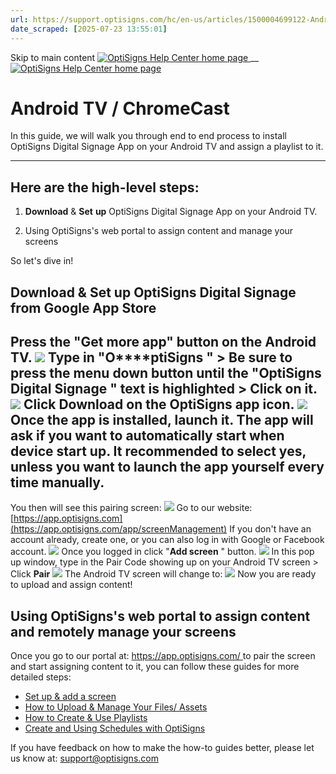 ```yaml
---
url: https://support.optisigns.com/hc/en-us/articles/1500004699122-Android-TV-ChromeCast
date_scraped: [2025-07-23 13:55:01]
---
```


Skip to main content
[ ![OptiSigns Help Center home page](/hc/theming_assets/01HZKNYSEQ6GRC01C0J27PZ3RC) ](/hc/en-us "Home")
__
[ ![OptiSigns Help Center home page](/hc/theming_assets/01HZKNYSEQ6GRC01C0J27PZ3RC) ](/hc/en-us "Home")
#  Android TV / ChromeCast 
In this guide, we will walk you through end to end process to install OptiSigns Digital Signage App on your Android TV and assign a playlist to it.
* * *
## **Here are the high-level steps:**
1) **Download** & **Set** **up** OptiSigns Digital Signage App on your Android TV.  
  
2) Using OptiSigns's web portal to assign content and manage your screens  
  
So let's dive in!
## Download & Set up OptiSigns Digital Signage from Google App Store
Press the "**Get more app"** button on the Android TV.
[![](/hc/article_attachments/1500006116882)](/hc/article_attachments/1500006116882)
Type in "**O****ptiSigns** " > Be sure to press the menu down button until the "**OptiSigns Digital Signage** " text is highlighted > **Click** on it.
[![](/hc/article_attachments/1500006232641)](/hc/article_attachments/1500006232641)
Click **Download** on the OptiSigns app icon.
[![](/hc/article_attachments/1500006116982)](/hc/article_attachments/1500006116982)
Once the app is installed, **launch** it.
The app will ask if you want to automatically start when device start up. It recommended to select yes, unless you want to launch the app yourself every time manually.  
---  
You then will see this pairing screen:
[![](/hc/article_attachments/26399132494227)](/hc/article_attachments/26399132494227)
Go to our website: [https://app.optisigns.com](https://app.optisigns.com/app/screenManagement)
If you don't have an account already, create one, or you can also log in with Google or Facebook account.
[![](/hc/article_attachments/26399147694355)](/hc/article_attachments/26399147694355)
Once you logged in click "**Add screen** " button.
[![](/hc/article_attachments/26399147696147)](/hc/article_attachments/26399147696147)
In this pop up window, type in the Pair Code showing up on your Android TV screen > Click **Pair**
[![](/hc/article_attachments/26399147697427)](/hc/article_attachments/26399147697427)
The Android TV screen will change to:
[![](/hc/article_attachments/26399147699603)](/hc/article_attachments/26399147699603)
Now you are ready to upload and assign content!
## Using OptiSigns's web portal to assign content and remotely manage your screens
Once you go to our portal at: [https://app.optisigns.com/ ](https://app.optisigns.com/)to pair the screen and start assigning content to it, you can follow these guides for more detailed steps:
  * [Set up & add a screen](/hc/en-us/articles/360016374813)
  * [How to Upload & Manage Your Files/ Assets](/hc/en-us/articles/360016247974)
  * [How to Create & Use Playlists](/hc/en-us/articles/28295104605843)
  * [Create and Using Schedules with OptiSigns](/hc/en-us/articles/360016981853)


If you have feedback on how to make the how-to guides better, please let us know at: [support@optisigns.com](mailto:support@optisigns.com)
